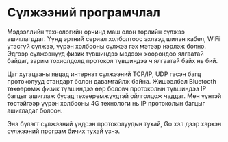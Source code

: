 # Сүлжээний програмчлал

Мэдээллийн технологийн орчинд маш олон төрлийн сүлжээ ашиглагддаг. Үүнд эртний сериал холболтоос эхлээд шилэн кабел, WiFi утасгүй сүлжээ, үүрэн холбооны сүлжээ гэх мэтээр нэрлэж болно. Эдгээр сүлжээнүүд физик түвшиндээ мэдээж хоорондоо ялгаатай байдаг, зарим тохиолдолд протокол түвшиндээ ч ялгаатай байх нь бий.

Цаг хугацааны явцад интернэт сүлжээний TCP/IP, UDP гэсэн багц протоколууд стандарт болон давамгайлж байна. Жишээлбэл Bluetooth төхөөрөмж физик түвшиндээ өөр боловч протоколын түвшиндээ IP багцыг ашиглаж бусад төхөөрөмжүүдтэй ойлголцож чаддаг. Мөн үүнтэй төстэйгээр үүрэн холбооны 4G технологи нь IP протоколын багцыг ашигладаг болсон.

Энэ бүлэгт сүлжээний үндсэн протоколуудын тухай, Go хэл дээр хэрхэн сүлжээний програм бичих тухай үзнэ.
